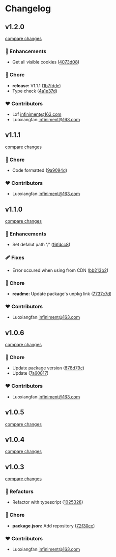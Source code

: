 # Changelog


## v1.2.0

[compare changes](https://github.com/luoxiangfan/cookie/compare/v1.1.1...v1.3.0)

### 🚀 Enhancements

- Get all visible cookies ([4073d08](https://github.com/luoxiangfan/cookie/commit/4073d08))

### 🏡 Chore

- **release:** V1.1.1 ([1b7fdde](https://github.com/luoxiangfan/cookie/commit/1b7fdde))
- Type check ([4a1e37d](https://github.com/luoxiangfan/cookie/commit/4a1e37d))

### ❤️ Contributors

- Lxf <infiniment@163.com>
- Luoxiangfan <infiniment@163.com>

## v1.1.1

[compare changes](https://github.com/luoxiangfan/cookie/compare/v1.1.0...v1.1.1)

### 🏡 Chore

- Code formatted ([9a9094d](https://github.com/luoxiangfan/cookie/commit/9a9094d))

### ❤️ Contributors

- Luoxiangfan <infiniment@163.com>

## v1.1.0

[compare changes](https://github.com/luoxiangfan/cookie/compare/v1.0.6...v1.1.0)

### 🚀 Enhancements

- Set defalut path '/' ([f6fdcc8](https://github.com/luoxiangfan/cookie/commit/f6fdcc8))

### 🩹 Fixes

- Error occured when using from CDN ([bb213b2](https://github.com/luoxiangfan/cookie/commit/bb213b2))

### 🏡 Chore

- **readme:** Update package's unpkg link ([7737c7d](https://github.com/luoxiangfan/cookie/commit/7737c7d))

### ❤️ Contributors

- Luoxiangfan <infiniment@163.com>

## v1.0.6

[compare changes](https://github.com/luoxiangfan/cookie/compare/v1.0.5...v1.0.6)

### 🏡 Chore

- Update package version ([878d79c](https://github.com/luoxiangfan/cookie/commit/878d79c))
- Update ([7a60817](https://github.com/luoxiangfan/cookie/commit/7a60817))

### ❤️ Contributors

- Luoxiangfan <infiniment@163.com>

## v1.0.5

[compare changes](https://github.com/luoxiangfan/cookie/compare/v1.0.4...v1.0.5)

## v1.0.4

[compare changes](https://github.com/luoxiangfan/cookie/compare/v1.0.3...v1.0.4)

## v1.0.3

[compare changes](https://github.com/luoxiangfan/cookie/compare/v1.0.2...v1.0.3)

### 💅 Refactors

- Refactor with typescript ([1025328](https://github.com/luoxiangfan/cookie/commit/1025328))

### 🏡 Chore

- **package.json:** Add repository ([72f30cc](https://github.com/luoxiangfan/cookie/commit/72f30cc))

### ❤️ Contributors

- Luoxiangfan <infiniment@163.com>


